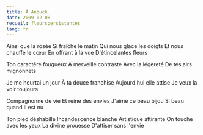 ```yaml
---
title: À Anouck
date: 2009-02-08
recueil: fleurspersistantes
lang: fr
---
```


Ainsi que la rosée
Si fraîche le matin
Qui nous glace les doigts
Et nous chauffe le cœur
En offrant à la vue
D'étincelantes fleurs

Ton caractère fougueux
À merveille contraste
Avec la légèreté
De tes airs mignonnets

Je me heurtai un jour
À ta douce franchise
Aujourd'hui elle attise
Je veux la voir toujours

Compagnonne de vie
Et reine des envies
J'aime ce beau bijou
Si beau quand il est nu

Ton pied déshabillé
Incandescence blanche
Artistique attirante
On touche avec les yeux
La divine prouesse
D'attiser sans l'envie
